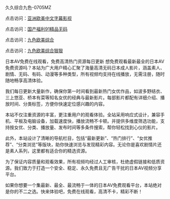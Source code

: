 
久久综合九色-0705MZ


点击访问：<a href="https://tfda.pages.dev/">亚洲欧美中文字幕影视</a>

点击访问：<a href="https://gda-c7m.pages.dev/">国产福利91精品无码</a>

点击访问：<a href="https://gfd-5xg.pages.dev/">九色欧美综合</a>

点击访问：<a href="https://rtj-3zo.pages.dev/">九色欧美综合狠狠</a>




日本AV免费在线观看，免费高清热门资源每日更新
想免费观看最新最全的日本AV免费资源吗？本站为广大用户精心汇聚了海量高清无码日本成人影片，涵盖素人、剧情、无码、有码、动漫等多种类型，所有视频均支持在线播放，无需注册，随时随地畅享高清体验。

我们每日更新大量新作，确保你第一时间看到最新热门女优作品，如波多野结衣、三上悠亚、桥本有菜等知名女优的经典与最新影片。每部影片都配有详细介绍、播放时间、分类标签，方便你快速定位感兴趣的内容。

本站不仅注重资源的丰富，更注重用户的观看体验。全站采用响应式设计，兼容手机、平板及电脑设备，加载速度快，播放流畅不卡顿。并提供多维度筛选功能，支持按女优、分类、播放量、发布时间等多条件搜索，帮你轻松找到心仪的影片。

此外，本站设计了清晰的导航栏目，包括“最新更新”、“热门排行”、“女优推荐”、“分类浏览”等版块，助你快速浏览与发现精彩内容。无论你是喜欢剧情片还是素人系列，这里都有适合你的精选资源。

为了保证内容质量和观看效果，所有视频均经过人工审核，杜绝虚假链接和低质资源。我们致力于打造一个安全、稳定、永久免费且无广告干扰的日本AV视频分享平台。

如果你想要一个集最新、最全、最流畅于一体的日本AV免费观看平台，本站绝对是你的不二之选。快来体验吧，免费在线观看，高清不卡，精彩不断！























<span style="display:none;">[Canonical link](  ）</span>
